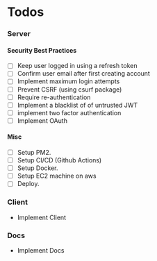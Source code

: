 # Todos

### Server

#### Security Best Practices

* [ ] Keep user logged in using a refresh token
* [ ] Confirm user email after first creating account
* [ ] Implement maximum login attempts
* [ ] Prevent CSRF (using csurf package)
* [ ] Require re-authentication
* [ ] Implement a blacklist of of untrusted JWT
* [ ] implement two factor authentication
* [ ] Implement OAuth

#### Misc

* [ ] Setup PM2.
* [ ] Setup CI/CD (Github Actions)
* [ ] Setup Docker.
* [ ] Setup EC2 machine on aws
* [ ] Deploy.

### Client

- Implement Client

### Docs

- Implement Docs
